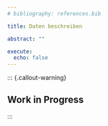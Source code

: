 ```yaml
---
# bibliography: references.bib

title: Daten beschreiben

abstract: ""

execute: 
  echo: false
---
```



::: {.callout-warning}
## Work in Progress
:::